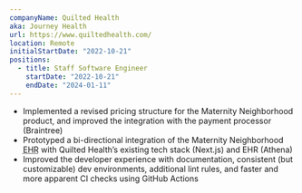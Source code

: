 ```yaml
---
companyName: Quilted Health
aka: Journey Health
url: https://www.quiltedhealth.com/
location: Remote
initialStartDate: "2022-10-21"
positions:
  - title: Staff Software Engineer
    startDate: "2022-10-21"
    endDate: "2024-01-11"
---
```


- Implemented a revised pricing structure for the Maternity Neighborhood product,
  and improved the integration with the payment processor (Braintree)
- Prototyped a bi-directional integration of the Maternity Neighborhood
  <abbr title="Electronic Health Record">EHR</abbr> with Quilted Health’s
  existing tech stack (Next.js) and EHR (Athena)
- Improved the developer experience with documentation, consistent (but
  customizable) dev environments, additional lint rules, and faster and more
  apparent CI checks using GitHub Actions
